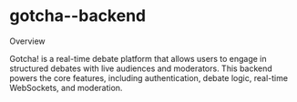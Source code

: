 # gotcha--backend

Overview

Gotcha! is a real-time debate platform that allows users to engage in structured debates with live audiences and moderators. This backend powers the core features, including authentication, debate logic, real-time WebSockets, and moderation.
